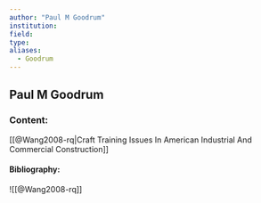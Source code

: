 ```yaml
---
author: "Paul M Goodrum"
institution:
field:
type:
aliases:
  - Goodrum
---
```


## Paul M Goodrum

### Content:
[[@Wang2008-rq|Craft Training Issues In American Industrial And Commercial Construction]]

#### Bibliography:

![[@Wang2008-rq]]